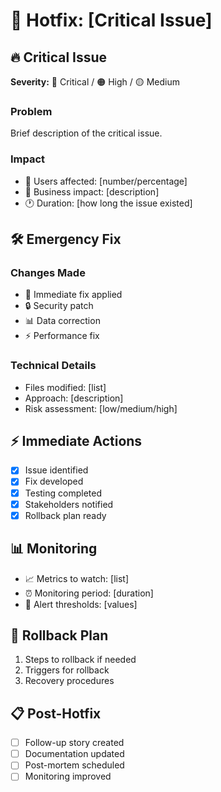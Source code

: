 # 🚨 Hotfix: [Critical Issue]

## 🔥 Critical Issue

**Severity:** 🔴 Critical / 🟠 High / 🟡 Medium

### Problem

Brief description of the critical issue.

### Impact

- 👥 Users affected: [number/percentage]
- 💼 Business impact: [description]
- 🕐 Duration: [how long the issue existed]

## 🛠️ Emergency Fix

### Changes Made

- 🔧 Immediate fix applied
- 🔒 Security patch
- 📊 Data correction
- ⚡ Performance fix

### Technical Details

- Files modified: [list]
- Approach: [description]
- Risk assessment: [low/medium/high]

## ⚡ Immediate Actions

- [x] Issue identified
- [x] Fix developed
- [x] Testing completed
- [x] Stakeholders notified
- [x] Rollback plan ready

## 📊 Monitoring

- 📈 Metrics to watch: [list]
- ⏰ Monitoring period: [duration]
- 🚨 Alert thresholds: [values]

## 🔄 Rollback Plan

1. Steps to rollback if needed
2. Triggers for rollback
3. Recovery procedures

## 📋 Post-Hotfix

- [ ] Follow-up story created
- [ ] Documentation updated
- [ ] Post-mortem scheduled
- [ ] Monitoring improved
